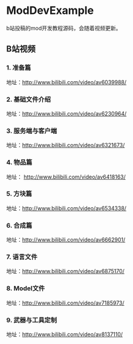 # ModDevExample
b站投稿的mod开发教程源码，会随着视频更新。

## B站视频
### 1. 准备篇
地址：http://www.bilibili.com/video/av6039988/

### 2. 基础文件介绍
地址：http://www.bilibili.com/video/av6230964/

### 3. 服务端与客户端
地址：http://www.bilibili.com/video/av6321673/

### 4. 物品篇
地址： http://www.bilibili.com/video/av6418163/

### 5. 方块篇
地址：http://www.bilibili.com/video/av6534338/

### 6. 合成篇
地址：http://www.bilibili.com/video/av6662901/

### 7. 语言文件
地址：http://www.bilibili.com/video/av6875170/

### 8. Model文件
地址：http://www.bilibili.com/video/av7185973/

### 9. 武器与工具定制
地址：http://www.bilibili.com/video/av8137110/
